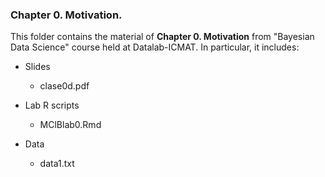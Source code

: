 ### Chapter 0. Motivation.

This folder contains the material of **Chapter 0. Motivation** from "Bayesian Data Science" course held at Datalab-ICMAT. In particular, it includes:

* Slides 
  * clase0d.pdf
   
* Lab R scripts 
  * MClBlab0.Rmd
  
* Data
  * data1.txt
